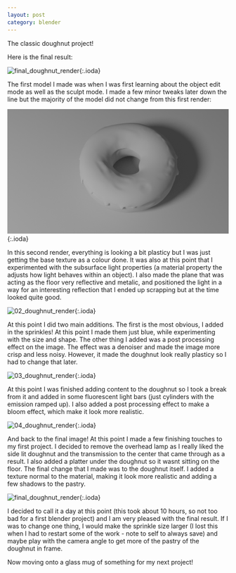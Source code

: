 ```yaml
---
layout: post
category: blender
---
```

The classic doughnut project!

Here is the final result:

![final_doughnut_render](https://github.com/thomas-holland/thomas-holland.github.io/blob/main/assets/renders/doughnut/render_08.png?raw=true){:.ioda}

The first model I made was when I was first learning about the object edit mode as well as the sculpt mode. I made a few minor tweaks later down the line but the majority of the model did not change from this first render:

![01_doughnut_render](https://raw.githubusercontent.com/thomas-holland/thomas-holland.github.io/main/assets/renders/doughnut/render_01.png){:.ioda}

In this second render, everything is looking a bit plasticy but I was just getting the base texture as a colour done. It was also at this point that I experimented with the subsurface light properties (a material property the adjusts how light behaves within an object). I also made the plane that was acting as the floor very reflective and metalic, and positioned the light in a way for an interesting reflection that I ended up scrapping but at the time looked quite good.

![02_doughnut_render](https://github.com/thomas-holland/thomas-holland.github.io/blob/main/assets/renders/doughnut/render_03.png?raw=true){:.ioda}

At this point I did two main additions. The first is the most obvious, I added in the sprinkles! At this point I made them just blue, while experimenting with the size and shape. The other thing I added was a post processing effect on the image. The effect was a denoiser and made the image more crisp and less noisy. However, it made the doughnut look really plasticy so I had to change that later.

![03_doughnut_render](https://github.com/thomas-holland/thomas-holland.github.io/blob/main/assets/renders/doughnut/render_05.png?raw=true){:.ioda}


At this point I was finished adding content to the doughnut so I took a break from it and added in some fluorescent light bars (just cylinders with the emission ramped up). I also added a post processing effect to make a bloom effect, which make it look more realistic.

![04_doughnut_render](https://github.com/thomas-holland/thomas-holland.github.io/blob/main/assets/renders/doughnut/render_07_lq.png?raw=true){:.ioda}

And back to the final image! At this point I made a few finishing touches to my first project. I decided to remove the overhead lamp as I really liked the side lit doughnut and the transmission to the center that came through as a result. I also added a platter under the doughnut so it wasnt sitting on the floor. The final change that I made was to the doughnut itself. I added a texture normal to the material, making it look more realistic and adding a few shadows to the pastry.

![final_doughnut_render](https://github.com/thomas-holland/thomas-holland.github.io/blob/main/assets/renders/doughnut/render_08.png?raw=true){:.ioda}

I decided to call it a day at this point (this took about 10 hours, so not too bad for a first blender project) and I am very pleased with the final result. If I was to change one thing, I would make the sprinkle size larger (I lost this when I had to restart some of the work - note to self to always save) and maybe play with the camera angle to get more of the pastry of the doughnut in frame.

Now moving onto a glass mug of something for my next project!
